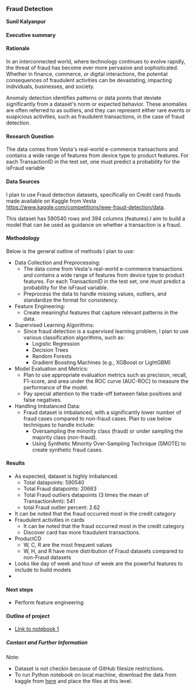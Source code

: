 ### Fraud Detection

**Sunil Kalyanpur**

#### Executive summary

#### Rationale
In an interconnected world, where technology continues to evolve rapidly, the threat of fraud has become ever more pervasive and sophisticated. Whether in finance, commerce, or digital interactions, the potential consequences of fraudulent activities can be devastating, impacting individuals, businesses, and society.

Anomaly detection identifies patterns or data points that deviate significantly from a dataset's norm or expected behavior. These anomalies are often referred to as outliers, and they can represent either rare events or suspicious activities, such as fraudulent transactions, in the case of fraud detection.

#### Research Question
The data comes from Vesta's real-world e-commerce transactions and contains a wide range of features from device type to product features. For each TransactionID in the test set, one must predict a probability for the isFraud variable

#### Data Sources
I plan to use Fraud detection datasets, specifically on Credit card frauds made available on Kaggle from Vesta https://www.kaggle.com/competitions/ieee-fraud-detection/data.

This dataset has 590540 rows and 394 columns (features).I aim to build a model that can be used as guidance on whether a transaction is a fraud.

#### Methodology
Below is the general outline of methods I plan to use:

* Data Collection and Preprocessing:
    * The data come from Vesta's real-world e-commerce transactions and contains a wide range of features from device type to product features. For each TransactionID in the test set, one must predict a probability for the isFraud variable. 
    * Preprocess the data to handle missing values, outliers, and standardize the format for consistency.
* Feature Engineering:
    * Create meaningful features that capture relevant patterns in the data.
* Supervised Learning Algorithms:
    * Since fraud detection is a supervised learning problem, I plan to use various classification algorithms, such as:
        * Logistic Regression
        * Decision Trees
        * Random Forests
        * Gradient Boosting Machines (e.g., XGBoost or LightGBM)
* Model Evaluation and Metrics:
    * Plan to use appropriate evaluation metrics such as precision, recall, F1-score, and area under the ROC curve (AUC-ROC) to measure the performance of the model.
    * Pay special attention to the trade-off between false positives and false negatives.
* Handling Imbalanced Data:
    * Fraud dataset is imbalanced, with a significantly lower number of fraud cases compared to non-fraud cases. Plan to use below techniques to handle include:
        * Oversampling the minority class (fraud) or under sampling the majority class (non-fraud).
        * Using Synthetic Minority Over-Sampling Technique (SMOTE) to create synthetic fraud cases.




#### Results
* As expected, dataset is highly imbalanced.
    * Total datapoints: 590540
    * Total Fraud datapoints: 20663
    * Total Fraud outliers datapoints (3 times the mean of TransactionAmt): 541
    * total Fraud outlier percent: 2.62
* It can be noted that the fraud occurred most in the credit category
* Fraudulent activities in cards
    * It can be noted that the fraud occurred most in the credit category
    * Discover card has more fraudulent transactions.
* ProductCD
    * W, C, R are the most frequent values
    * W, H, and R have more distribution of Fraud datasets compared to non-Fraud datasets
* Looks like day of week and hour of week are the powerful features to include to build models
* 


#### Next steps
* Perform feature engineering

#### Outline of project

- [Link to notebook 1](Fraud%20Detection%20-%20EDA.ipynb)

##### Contact and Further Information
Note: 
* Dataset is not checkin because of GitHub filesize restrictions.
* To run Python notebook on local machine, download the data from kaggle from [here](https://www.kaggle.com/competitions/ieee-fraud-detection/data) and place the files at this level.